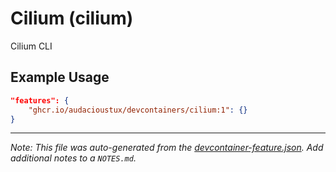 
# Cilium (cilium)

Cilium CLI

## Example Usage

```json
"features": {
    "ghcr.io/audacioustux/devcontainers/cilium:1": {}
}
```





---

_Note: This file was auto-generated from the [devcontainer-feature.json](https://github.com/audacioustux/devcontainers/blob/main/src/cilium/devcontainer-feature.json).  Add additional notes to a `NOTES.md`._
